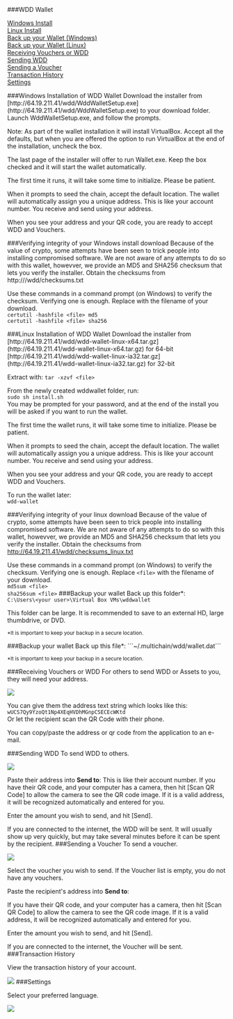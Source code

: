 <a name="TOC">
###WDD Wallet

[Windows Install](#WinInstall)   
[Linux Install](#LinuxInstal)   
[Back up your Wallet (Windows)](#WinBackup)    
[Back up your Wallet (Linux)](#LinuxBackup)    
[Receiving Vouchers or WDD](#Receiving)  
[Sending WDD](#SendWDD)  
[Sending a Voucher](#SendVoucher)  
[Transaction History](#History)  
[Settings](#Settings)  



<a name="WinInstall">
###Windows Installation of WDD Wallet
Download the installer from [http://64.19.211.41/wdd/WddWalletSetup.exe](http://64.19.211.41/wdd/WddWalletSetup.exe) to your download folder.
Launch WddWalletSetup.exe, and follow the prompts. 

Note: As part of the wallet installation it will install VirtualBox.  Accept all the defaults, but when you are offered the option to run VirtualBox at the end of the installation, uncheck the box. 

The last page of the installer will offer to run Wallet.exe.  Keep the box checked and it will start the wallet automatically.

The first time it runs, it will take some time to initialize.  Please be patient.  

When it prompts to seed the chain, accept the default location.  The wallet will automatically assign you a unique address.  This is like your account number.  You receive and send using your address.

When you see your address and your QR code, you are ready to accept WDD and Vouchers.

###Verifying integrity of your Windows install download
Because of the value of crypto, some attempts have been seen to trick people into installing compromised software.  We are not aware of any attempts to do so with this wallet, howevver, we provide an MD5 and SHA256 checksum that lets you verify the installer.  Obtain the checksums from http://<domain>/wdd/checksums.txt

Use these commands in a command prompt (on Windows) to verify the checksum.  Verifying one is enough.
Replace <file> with the filename of your download.  
```certutil -hashfile <file> md5```  
```certutil -hashfile <file> sha256```

<a name="LinuxInstall">
###Linux Installation of WDD Wallet
Download the installer from  
[http://64.19.211.41/wdd/wdd-wallet-linux-x64.tar.gz](http://64.19.211.41/wdd-wallet-linux-x64.tar.gz) for 64-bit  
[http://64.19.211.41/wdd/wdd-wallet-linux-ia32.tar.gz](http://64.19.211.41/wdd-wallet-linux-ia32.tar.gz) for 32-bit  

Extract with:
```tar -xzvf <file>```  

From the newly created wddwallet folder, run:  
```sudo sh install.sh```  
You may be prompted for your password, and at the end of the install you will be asked if you want to run the wallet.

The first time the wallet runs, it will take some time to initialize.  Please be patient.  

When it prompts to seed the chain, accept the default location.  The wallet will automatically assign you a unique address.  This is like your account number.  You receive and send using your address.

When you see your address and your QR code, you are ready to accept WDD and Vouchers.

To run the wallet later:  
```wdd-wallet```

###Verifying integrity of your linux download
Because of the value of crypto, some attempts have been seen to trick people into installing compromised software.  We are not aware of any attempts to do so with this wallet, howevver, we provide an MD5 and SHA256 checksum that lets you verify the installer.  Obtain the checksums from 
http://64.19.211.41/wdd/checksums_linux.txt

Use these commands in a command prompt (on Windows) to verify the checksum.  Verifying one is enough.
Replace ```<file>``` with the filename of your download.  
```md5sum <file>```  
```sha256sum <file>```
<a name="WinBackup">
###Backup your wallet
Back up this folder*:  
```C:\Users\<your user>\Virtual Box VMs\wddwallet```

This folder can be large.  It is recommended to save to an external HD, large thumbdrive, or DVD.  

<small>*It is important to keep your backup in a secure location.</small>

<a name="LinuxBackup">
###Backup your wallet
Back up this file*:  
```~/.multichain/wdd/wallet.dat```

<small>*It is important to keep your backup in a secure location.</small>

<a name="Receiving">
###Receiving Vouchers or WDD
For others to send WDD or Assets to you, they will need your address.  

<a href="" target="_blank"><img src="Receiving.png"/></a>


You can give them the address text string which looks like this:   
`wUCS7Qy9YzoQt1Np4XEqHVDhMGnpCSECEcWKtd`  
Or let the recipient scan the QR Code with their phone.  

You can copy/paste the address or qr code from the application to an e-mail.  

<a name="SendWDD">
###Sending WDD
To send WDD to others.  

<a href="" target="_blank"><img src="SendWDD.png"/></a>

Paste their address into __Send to__:   This is like their account number.  If you have their QR code, and your computer has a camera, then hit [Scan QR Code] to allow the camera to see the QR code image.  If it is a valid address, it will be recognized automatically and entered for you.

Enter the amount you wish to send, and hit [Send].

If you are connected to the internet, the WDD will be sent.  It will usually show up very quickly, but may take several minutes before it can be spent by the recipient.
<a name="SendVoucher">
###Sending a Voucher
To send a voucher.  

<a href="" target="_blank"><img src="SendVoucher.png"/></a>

Select the voucher you wish to send.  If the Voucher list is empty, you do not have any vouchers.

Paste the recipient's address into __Send to__:  

If you have their QR code, and your computer has a camera, then hit [Scan QR Code] to allow the camera to see the QR code image.  If it is a valid address, it will be recognized automatically and entered for you.

Enter the amount you wish to send, and hit [Send].

If you are connected to the internet, the Voucher will be sent.
<a name="History">
###Transaction History

View the transaction history of your account.

<a href="" target="_blank"><img src="History.png"/></a>
<a name="Settings">
###Settings

Select your preferred language.

<a href="" target="_blank"><img src="Settings.png"/></a>


